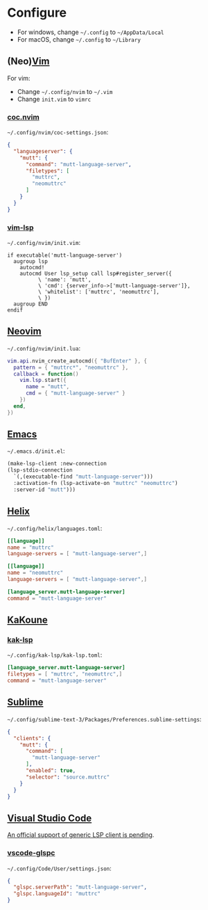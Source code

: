 # Configure

- For windows, change `~/.config` to `~/AppData/Local`
- For macOS, change `~/.config` to `~/Library`

## (Neo)[Vim](https://www.vim.org)

For vim:

- Change `~/.config/nvim` to `~/.vim`
- Change `init.vim` to `vimrc`

### [coc.nvim](https://github.com/neoclide/coc.nvim)

`~/.config/nvim/coc-settings.json`:

```json
{
  "languageserver": {
    "mutt": {
      "command": "mutt-language-server",
      "filetypes": [
        "muttrc",
        "neomuttrc"
      ]
    }
  }
}
```

### [vim-lsp](https://github.com/prabirshrestha/vim-lsp)

`~/.config/nvim/init.vim`:

```vim
if executable('mutt-language-server')
  augroup lsp
    autocmd!
    autocmd User lsp_setup call lsp#register_server({
          \ 'name': 'mutt',
          \ 'cmd': {server_info->['mutt-language-server']},
          \ 'whitelist': ['muttrc', 'neomuttrc'],
          \ })
  augroup END
endif
```

## [Neovim](https://neovim.io)

`~/.config/nvim/init.lua`:

```lua
vim.api.nvim_create_autocmd({ "BufEnter" }, {
  pattern = { "muttrc*", "neomuttrc" },
  callback = function()
    vim.lsp.start({
      name = "mutt",
      cmd = { "mutt-language-server" }
    })
  end,
})
```

## [Emacs](https://www.gnu.org/software/emacs)

`~/.emacs.d/init.el`:

```lisp
(make-lsp-client :new-connection
(lsp-stdio-connection
  `(,(executable-find "mutt-language-server")))
  :activation-fn (lsp-activate-on "muttrc" "neomuttrc")
  :server-id "mutt")))
```

## [Helix](https://helix-editor.com/)

`~/.config/helix/languages.toml`:

```toml
[[language]]
name = "muttrc"
language-servers = [ "mutt-language-server",]

[[language]]
name = "neomuttrc"
language-servers = [ "mutt-language-server",]

[language_server.mutt-language-server]
command = "mutt-language-server"
```

## [KaKoune](https://kakoune.org/)

### [kak-lsp](https://github.com/kak-lsp/kak-lsp)

`~/.config/kak-lsp/kak-lsp.toml`:

```toml
[language_server.mutt-language-server]
filetypes = [ "muttrc", "neomuttrc",]
command = "mutt-language-server"
```

## [Sublime](https://www.sublimetext.com)

`~/.config/sublime-text-3/Packages/Preferences.sublime-settings`:

```json
{
  "clients": {
    "mutt": {
      "command": [
        "mutt-language-server"
      ],
      "enabled": true,
      "selector": "source.muttrc"
    }
  }
}
```

## [Visual Studio Code](https://code.visualstudio.com/)

[An official support of generic LSP client is pending](https://github.com/microsoft/vscode/issues/137885).

### [vscode-glspc](https://gitlab.com/ruilvo/vscode-glspc)

`~/.config/Code/User/settings.json`:

```json
{
  "glspc.serverPath": "mutt-language-server",
  "glspc.languageId": "muttrc"
}
```
